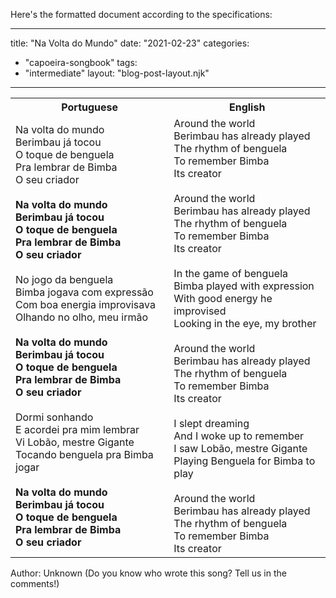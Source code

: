 Here's the formatted document according to the specifications:

---
title: "Na Volta do Mundo"
date: "2021-02-23"
categories: 
  - "capoeira-songbook"
tags: 
  - "intermediate"
layout: "blog-post-layout.njk"
---

<table class="capoeira-table">
    <tr class="header-row">
        <th>Portuguese</th>
        <th>English</th>
    </tr>
    <tr>
        <td>Na volta do mundo<br>
        Berimbau já tocou<br>
        O toque de benguela<br>
        Pra lembrar de Bimba<br>
        O seu criador<br>
        <br>
        <strong>Na volta do mundo<br>
        Berimbau já tocou<br>
        O toque de benguela<br>
        Pra lembrar de Bimba<br>
        O seu criador</strong><br>
        <br>
        No jogo da benguela<br>
        Bimba jogava com expressão<br>
        Com boa energia improvisava<br>
        Olhando no olho, meu irmão<br>
        <br>
        <strong>Na volta do mundo<br>
        Berimbau já tocou<br>
        O toque de benguela<br>
        Pra lembrar de Bimba<br>
        O seu criador</strong><br>
        <br>
        Dormi sonhando<br>
        E acordei pra mim lembrar<br>
        Vi Lobão, mestre Gigante<br>
        Tocando benguela pra Bimba jogar<br>
        <br>
        <strong>Na volta do mundo<br>
        Berimbau já tocou<br>
        O toque de benguela<br>
        Pra lembrar de Bimba<br>
        O seu criador</strong></td>
        <td>Around the world<br>
        Berimbau has already played<br>
        The rhythm of benguela<br>
        To remember Bimba<br>
        Its creator<br>
        <br>
        Around the world<br>
        Berimbau has already played<br>
        The rhythm of benguela<br>
        To remember Bimba<br>
        Its creator<br>
        <br>
        In the game of benguela<br>
        Bimba played with expression<br>
        With good energy he improvised<br>
        Looking in the eye, my brother<br>
        <br>
        Around the world<br>
        Berimbau has already played<br>
        The rhythm of benguela<br>
        To remember Bimba<br>
        Its creator<br>
        <br>
        I slept dreaming<br>
        And I woke up to remember<br>
        I saw Lobão, mestre Gigante<br>
        Playing Benguela for Bimba to play<br>
        <br>
        Around the world<br>
        Berimbau has already played<br>
        The rhythm of benguela<br>
        To remember Bimba<br>
        Its creator</td>
    </tr>
</table>

<figcaption>
Author: Unknown (Do you know who wrote this song? Tell us in the comments!)
</figcaption>